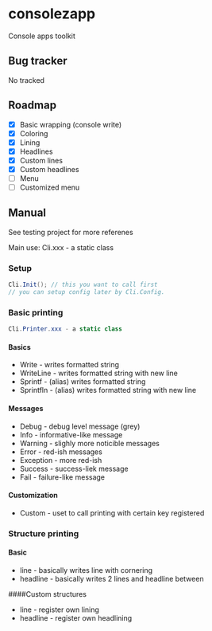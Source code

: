 # consolezapp
Console apps toolkit

## Bug tracker
No tracked

## Roadmap
- [x] Basic wrapping (console write)
- [x] Coloring
- [x] Lining
- [x] Headlines
- [x] Custom lines
- [x] Custom headlines
- [ ] Menu
- [ ] Customized menu

## Manual
See testing project for more referenes

Main use: Cli.xxx - a static class

### Setup
```csharp
Cli.Init(); // this you want to call first
// you can setup config later by Cli.Config.
```

### Basic printing
```csharp
Cli.Printer.xxx - a static class
```

#### Basics
- Write - writes formatted string
- WriteLine - writes formatted string with new line
- Sprintf - (alias) writes formatted string
- Sprintfln - (alias) writes formatted string with new line

#### Messages
- Debug - debug level message (grey)
- Info - informative-like message
- Warning - slighly more noticible messages
- Error - red-ish messages
- Exception - more red-ish
- Success - success-liek message
- Fail - failure-like message

#### Customization
- Custom - uset to call printing with certain key registered

### Structure printing
#### Basic
- line - basically writes line with cornering
- headline - basically writes 2 lines and headline between

####Custom structures
- line - register own lining
- headline - register own headlining
  
